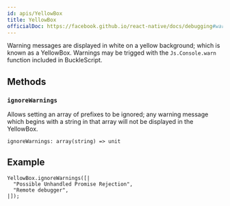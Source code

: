 ```yaml
---
id: apis/YellowBox
title: YellowBox
officialDoc: https://facebook.github.io/react-native/docs/debugging#warnings
---
```


Warning messages are displayed in white on a yellow background; which is known
as a YellowBox. Warnings may be trigged with the `Js.Console.warn` function
included in BuckleScript.

## Methods

### `ignoreWarnings`

Allows setting an array of prefixes to be ignored; any warning message which
begins with a string in that array will not be displayed in the YellowBox.

```reason
ignoreWarnings: array(string) => unit
```

## Example

```reason
YellowBox.ignoreWarnings([|
  "Possible Unhandled Promise Rejection",
  "Remote debugger",
|]);
```
